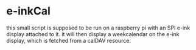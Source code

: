 # e-inkCal

this small script is supposed to be run on a raspberry pi with an SPI e-ink display attached to it.
it will then display a weekcalendar on the e-ink display, which is fetched from a calDAV resource.
